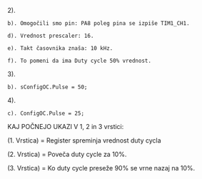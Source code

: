 2). 
    
    b). Omogočili smo pin: PA8 poleg pina se izpiše TIM1_CH1.

    d). Vrednost prescaler: 16.

    e). Takt časovnika znaša: 10 kHz.

    f). To pomeni da ima Duty cycle 50% vrednost.

3).
    
    b). sConfigOC.Pulse = 50;

4).
    
    c). ConfigOC.Pulse = 25;

KAJ POČNEJO UKAZI V 1, 2 in 3 vrstici:

(1. Vrstica) = Register spreminja vrednost duty cycla

(2. Vrstica) = Poveča duty cycle za 10%. 

(3. Vrstica) = Ko duty cycle preseže 90% se vrne nazaj na 10%.
